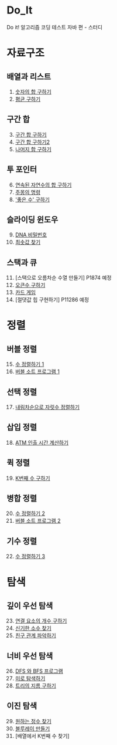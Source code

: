 # Do_It
Do it! 알고리즘 코딩 테스트 자바 편 - 스터디


# 자료구조
## 배열과 리스트
1. [숫자의 합 구하기](https://github.com/caoyu-dev/Do_It/blob/master/src/Do_It/P11720.java)
2. [평균 구하기](https://github.com/caoyu-dev/Do_It/blob/master/src/Do_It/P1546.java)

## 구간 합
3. [구간 합 구하기](https://github.com/caoyu-dev/Do_It/blob/master/src/Do_It/P11659.java)
4. [구간 합 구하기2](https://github.com/caoyu-dev/Do_It/blob/master/src/Do_It/P11660.java)
5. [나머지 합 구하기](https://github.com/caoyu-dev/Do_It/blob/master/src/Do_It/P10986.java)

## 투 포인터
6. [연속된 자연수의 합 구하기](https://github.com/caoyu-dev/Do_It/blob/master/src/Do_It/P2018.java)
7. [주몽의 명령](https://github.com/caoyu-dev/Do_It/blob/master/src/Do_It/P1940.java)
8. ['좋은 수' 구하기](https://github.com/caoyu-dev/Do_It/blob/master/src/Do_It/P1253.java)

## 슬라이딩 윈도우
9. [DNA 비밀번호](https://github.com/caoyu-dev/Do_It/blob/master/src/Do_It/P12891.java)
10. [최솟값 찾기](https://github.com/caoyu-dev/Do_It/blob/master/src/Do_It/P11003.java)

## 스택과 큐
11. [스택으로 오름차순 수열 만들기] P1874 예정
12. [오큰수 구하기](https://github.com/caoyu-dev/Do_It/blob/master/src/Do_It/P17298.java)
13. [카드 게임](https://github.com/caoyu-dev/Do_It/blob/master/src/Do_It/P2164.java)
14. [절댓값 힙 구현하기] P11286 예정


# 정렬
## 버블 정렬
15. [수 정렬하기 1](https://github.com/caoyu-dev/Do_It/blob/master/src/Do_It/P2750.java)
16. [버블 소트 프로그램 1](https://github.com/caoyu-dev/Do_It/blob/master/src/Do_It/P1377.java)

## 선택 정렬
17. [내림차순으로 자릿수 정렬하기](https://github.com/caoyu-dev/Do_It/blob/master/src/Do_It/P1427.java)

## 삽입 정렬
18. [ATM 인출 시간 계산하기](https://github.com/caoyu-dev/Do_It/blob/master/src/Do_It/P11399.java)

## 퀵 정렬
19. [K번째 수 구하기](https://github.com/caoyu-dev/Do_It/blob/master/src/Do_It/P11004.java) 

## 병합 정렬
20. [수 정렬하기 2](https://github.com/caoyu-dev/Do_It/blob/master/src/Do_It/P2751.java)
21. [버블 소트 프로그램 2](https://github.com/caoyu-dev/Do_It/blob/master/src/Do_It/P1517.java)

## 기수 정렬
22. [수 정렬하기 3](https://github.com/caoyu-dev/Do_It/blob/master/src/Do_It/P10989.java)


# 탐색
## 깊이 우선 탐색
23. [연결 요소의 개수 구하기](https://github.com/caoyu-dev/Do_It/blob/master/src/Do_It/P11724.java)
24. [신기한 소수 찾기](https://github.com/caoyu-dev/Do_It/blob/master/src/Do_It/P2023.java)
25. [친구 관계 파악하기](https://github.com/caoyu-dev/Do_It/blob/master/src/Do_It/P13023.java)

## 너비 우선 탐색
26. [DFS 와 BFS 프로그램](https://github.com/caoyu-dev/Do_It/blob/master/src/Do_It/P1206_pre.java)
27. [미로 탐색하기](https://github.com/caoyu-dev/Do_It/blob/master/src/Do_It/P2178.java)
28. [트리의 지름 구하기](https://github.com/caoyu-dev/Do_It/blob/master/src/Do_It/P1167.java)

## 이진 탐색
29. [원하는 정수 찾기](https://github.com/caoyu-dev/Do_It/blob/master/src/Do_It/P1920.java)
30. [블루레이 만들기](https://github.com/caoyu-dev/Do_It/blob/master/src/Do_It/P2343.java)
31. [배열에서 K번째 수 찾기]